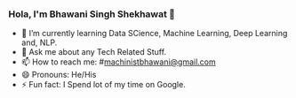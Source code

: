 ### Hola, I'm Bhawani Singh Shekhawat 👋

- 🌱 I’m currently learning Data SCience, Machine Learning, Deep Learning and, NLP.
- 💬 Ask me about any Tech Related Stuff.
- 📫 How to reach me: #machinistbhawani@gmail.com
- 😄 Pronouns: He/His
- ⚡ Fun fact: I Spend lot of my time on Google.

